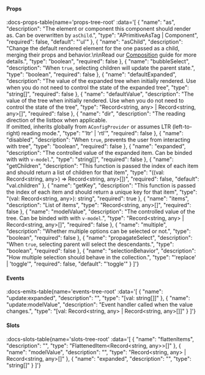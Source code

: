 <!-- This file was automatic generated. Do not edit it manually -->

#### Props
:docs-props-table{name='props-tree-root' :data='[
  {
    "name": "as",
    "description": "The element or component this component should render as. Can be overwritten by `asChild`.",
    "type": "APrimitiveAsTag | Component",
    "required": false,
    "default": "\'ul\'"
  },
  {
    "name": "asChild",
    "description": "Change the default rendered element for the one passed as a child, merging their props and behavior.\\n\\nRead our [Composition](https://akar.vinicunca.dev/core/guides/composition) guide for more details.",
    "type": "boolean",
    "required": false
  },
  {
    "name": "bubbleSelect",
    "description": "When `true`, selecting children will update the parent state.",
    "type": "boolean",
    "required": false
  },
  {
    "name": "defaultExpanded",
    "description": "The value of the expanded tree when initially rendered. Use when you do not need to control the state of the expanded tree",
    "type": "string[]",
    "required": false
  },
  {
    "name": "defaultValue",
    "description": "The value of the tree when initially rendered. Use when you do not need to control the state of the tree",
    "type": "Record<string, any> | Record<string, any>[]",
    "required": false
  },
  {
    "name": "dir",
    "description": "The reading direction of the listbox when applicable. <br> If omitted, inherits globally from `AConfigProvider` or assumes LTR (left-to-right) reading mode.",
    "type": "\'ltr\' | \'rtl\'",
    "required": false
  },
  {
    "name": "disabled",
    "description": "When `true`, prevents the user from interacting with tree",
    "type": "boolean",
    "required": false
  },
  {
    "name": "expanded",
    "description": "The controlled value of the expanded item. Can be binded with with `v-model`.",
    "type": "string[]",
    "required": false
  },
  {
    "name": "getChildren",
    "description": "This function is passed the index of each item and should return a list of children for that item",
    "type": "((val: Record<string, any>) => Record<string, any>[])",
    "required": false,
    "default": "val.children"
  },
  {
    "name": "getKey",
    "description": "This function is passed the index of each item and should return a unique key for that item",
    "type": "(val: Record<string, any>): string",
    "required": true
  },
  {
    "name": "items",
    "description": "List of items",
    "type": "Record<string, any>[]",
    "required": false
  },
  {
    "name": "modelValue",
    "description": "The controlled value of the tree. Can be binded with with `v-model`.",
    "type": "Record<string, any> | Record<string, any>[]",
    "required": false
  },
  {
    "name": "multiple",
    "description": "Whether multiple options can be selected or not.",
    "type": "boolean",
    "required": false
  },
  {
    "name": "propagateSelect",
    "description": "When `true`, selecting parent will select the descendants.",
    "type": "boolean",
    "required": false
  },
  {
    "name": "selectionBehavior",
    "description": "How multiple selection should behave in the collection.",
    "type": "\'replace\' | \'toggle\'",
    "required": false,
    "default": "\'toggle\'"
  }
]'} 

#### Events

:docs-emits-table{name='events-tree-root' :data='[
  {
    "name": "update:expanded",
    "description": "",
    "type": "[val: string[]]"
  },
  {
    "name": "update:modelValue",
    "description": "Event handler called when the value changes.",
    "type": "[val: Record<string, any> | Record<string, any>[]]"
  }
]'} 

#### Slots

:docs-slots-table{name='slots-tree-root' :data='[
  {
    "name": "flattenItems",
    "description": "",
    "type": "FlattenedItem<Record<string, any>>[]"
  },
  {
    "name": "modelValue",
    "description": "",
    "type": "Record<string, any> | Record<string, any>[]"
  },
  {
    "name": "expanded",
    "description": "",
    "type": "string[]"
  }
]'} 
